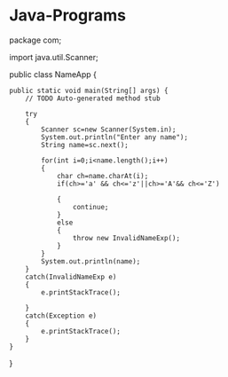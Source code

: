# Java-Programs

package com;

import java.util.Scanner;

public class NameApp {

	public static void main(String[] args) {
		// TODO Auto-generated method stub

		try
		{
			Scanner sc=new Scanner(System.in);
			System.out.println("Enter any name");
			String name=sc.next();
			
			for(int i=0;i<name.length();i++)
			{
				char ch=name.charAt(i);
				if(ch>='a' && ch<='z'||ch>='A'&& ch<='Z')
					
				{
					continue;
				}
				else
				{
					throw new InvalidNameExp();
				}
			}
			System.out.println(name);
		}
		catch(InvalidNameExp e)
		{
			e.printStackTrace();
			
		}
		catch(Exception e)
		{
			e.printStackTrace();
		}
	}

}
